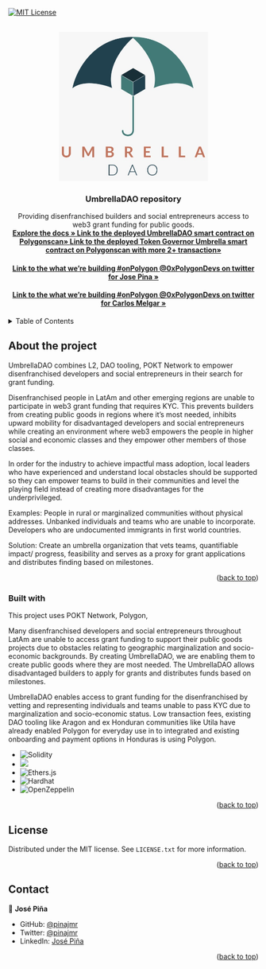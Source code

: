 [![MIT License][license-shield]][license-url]
<a name="readme-top"></a>
    
<br />
<div align="center">
    <a href="https://github.com/pinajmr/UmbrellaDAO">
        <img src="./img/logo-umbrella.jpeg" alt="Logo" width="300" height="300">
    </a>
    <h3 align="center"> UmbrellaDAO repository </h3>
    <p align="center">
        Providing disenfranchised builders and social entrepreneurs access to web3 grant funding for public goods.
    <br/>
    <a href="https://github.com/pinajmr/UmbrellaDAO"><strong> Explore the docs » </strong></a>
    <a href="https://polygonscan.com/address/0xC713d459f81C7C5fcB67Ed32f1D6950Bfc3458F0"><strong>  Link to the deployed UmbrellaDAO smart contract on Polygonscan» </strong></a>
    <a href="https://polygonscan.com/address/0x6910CE71e784bE5B35183B2ECf2419dC6033d9E4"><strong>  Link to the deployed Token Governor Umbrella smart contract on Polygonscan with more 2+ transaction» </strong></a>
    <h4>
    <a href="https://twitter.com/pinajmr/status/1579093189847572480"><strong>  Link to the what we’re building #onPolygon @0xPolygonDevs on twitter for Jose Pina » </strong></a></h4>
    <h4><a href="https://twitter.com/carlosjmelgar/status/1579095193697267714"><strong>  Link to the what we’re building #onPolygon @0xPolygonDevs on twitter for Carlos Melgar » </strong></a>
    </p></h4>
</div> 

<details>
  <summary>Table of Contents</summary>
  <ol>
    <li>
      <a href="#sobre-el-proyecto">About the project</a>
      <ul>
        <li><a href="#construido-con">Built with</a></li>
      </ul>
    </li>
    <li>
      <a href="#empezando">Getting Started</a>
      <ul>
        <li><a href="#prerequisitos">Prerequisites</a></li>
        <li><a href="#instalacion">Installation</a></li>
      </ul>
    </li>
    <li><a href="#usage">Usage</a></li>
    <li><a href="#roadmap">Roadmap</a></li>
    <li><a href="#licencia">License</a></li>
    <li><a href="#autores">Contact</a></li>
  </ol>
</details>


## About the project 

UmbrellaDAO combines L2, DAO tooling, POKT Network to empower disenfranchised developers and social entrepreneurs in their search for grant funding. 

Disenfranchised people in LatAm and other emerging regions are unable to participate in web3 grant funding that requires KYC. This prevents builders from creating public goods in regions where it’s most needed, inhibits upward mobility for disadvantaged developers and social entrepreneurs while creating an environment where web3 empowers the people in higher social and economic classes and they empower other members of those classes. 

In order for the industry to achieve impactful mass adoption, local leaders who have experienced and understand local obstacles should be supported so they can empower teams to build in their communities and level the playing field instead of creating more disadvantages for the underprivileged.

Examples: 
People in rural or marginalized communities without physical addresses.
Unbanked individuals and teams who are unable to incorporate. 
Developers who are undocumented immigrants in first world countries. 

Solution: 
Create an umbrella organization that vets teams, quantifiable impact/ progress, feasibility and serves as a proxy for grant applications and distributes finding based on milestones. 

<p align="right">(<a href="#readme-top">back to top</a>)</p>



### Built with

This project uses POKT Network, Polygon, 

Many disenfranchised developers and social entrepreneurs throughout LatAm are unable to access grant funding to support their public goods projects due to obstacles relating to geographic marginalization and socio-economic backgrounds. By creating UmbrellaDAO, we are enabling them to create public goods where they are most needed. The UmbrellaDAO allows disadvantaged builders to apply for grants and distributes funds based on milestones. 

UmbrellaDAO enables access to grant funding for the disenfranchised by vetting and representing individuals and teams unable to pass KYC due to marginalization and socio-economic status. Low transaction fees, existing DAO tooling like Aragon and ex Honduran communities like Utila have already enabled Polygon for everyday use in to integrated and existing onboarding and payment options in Honduras is using Polygon.  

* <img src="https://img.shields.io/badge/Solidity-%23363636.svg?style=for-the-badge&logo=solidity&logoColor=white" alt="Solidity">
* <img src="https://img.shields.io/badge/typescript%20-%23007ACC.svg?&style=for-the-badge&logo=typescript&logoColor=white"/>
* <img src="https://img.shields.io/badge/Ethers.js-7A98FB?style=for-the-badge&logo=Ethers.js&logoColor=white" alt="Ethers.js">
* <img src="https://img.shields.io/badge/Hardhat-fff04d?style=for-the-badge&logo=Hardhat&logoColor=white" alt="Hardhat">
* <img src="https://img.shields.io/badge/OpenZeppelin-65aef8?&style=for-the-badge&logo=OpenZeppelin&logoColor=white" alt="OpenZeppelin"/>

<p align="right">(<a href="#readme-top">back to top</a>)</p>


<!-- LICENSE -->
## License

Distributed under the MIT license. See `LICENSE.txt` for more information.

<p align="right">(<a href="#readme-top">back to top</a>)</p>

## Contact


👤 **José Piña**

- GitHub: [@pinajmr](https://github.com/pinajmr)
- Twitter: [@pinajmr]( https://twitter.com/pinajmr)
- LinkedIn: [José Piña](https://www.linkedin.com/in/pinajmr/)


<p align="right">(<a href="#readme-top">back to top</a>)</p>

[license-shield]: https://img.shields.io/github/license/othneildrew/Best-README-Template.svg?style=for-the-badge
[license-url]: https://github.com/othneildrew/Best-README-Template/blob/master/LICENSE.txt
